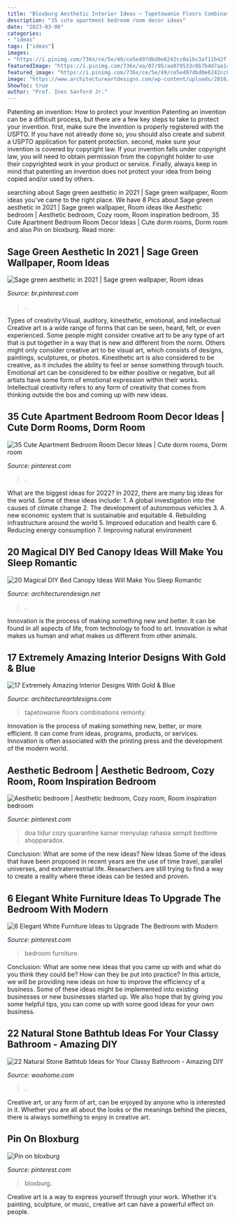 ```yaml
---
title: "Bloxburg Aesthetic Interior Ideas ~ Tapetowanie Floors Combinations Remonty"
description: "35 cute apartment bedroom room decor ideas"
date: "2023-03-06"
categories:
- "ideas"
tags: ["ideas"]
images:
- "https://i.pinimg.com/736x/ce/5e/49/ce5e497dbd0e6242cc0a1bc3af11b42f.jpg"
featuredImage: "https://i.pinimg.com/736x/aa/07/95/aa079533c0b7b4d7aa14cf80404fbae4.jpg"
featured_image: "https://i.pinimg.com/736x/ce/5e/49/ce5e497dbd0e6242cc0a1bc3af11b42f.jpg"
image: "https://www.architectureartdesigns.com/wp-content/uploads/2016/03/9-24.jpg"
ShowToc: true
author: "Prof. Ines Sanford Jr."
---
```



Patenting an invention: How to protect your invention
Patenting an invention can be a difficult process, but there are a few key steps to take to protect your invention. first, make sure the invention is properly registered with the USPTO. If you have not already done so, you should also create and submit a USPTO application for patent protection. second, make sure your invention is covered by copyright law. If your invention falls under copyright law, you will need to obtain permission from the copyright holder to use their copyrighted work in your product or service. Finally, always keep in mind that patenting an invention does not protect your idea from being copied and/or used by others.

	

		
searching about Sage green aesthetic in 2021 | Sage green wallpaper, Room ideas you've came to the right place. We have 8 Pics about Sage green aesthetic in 2021 | Sage green wallpaper, Room ideas like Aesthetic bedroom | Aesthetic bedroom, Cozy room, Room inspiration bedroom, 35 Cute Apartment Bedroom Room Decor Ideas | Cute dorm rooms, Dorm room and also Pin on bloxburg. Read more:
		
    
## Sage Green Aesthetic In 2021 | Sage Green Wallpaper, Room Ideas

<img loading=lazy src="https://i.pinimg.com/736x/8e/01/f7/8e01f779cad1f9454f4e13980703d05c.jpg" onerror="this.onerror=null;this.src='https://tse4.mm.bing.net/th?id=OIP.zVIkhZOlPitiklIny6FHQAHaI8&amp;pid=15.1';" alt="Sage green aesthetic in 2021 | Sage green wallpaper, Room ideas">

_Source: br.pinterest.com_

>. 

	

Types of creativity:Visual, auditory, kinesthetic, emotional, and intellectual
Creative art is a wide range of forms that can be seen, heard, felt, or even experienced. Some people might consider creative art to be any type of art that is put together in a way that is new and different from the norm. Others might only consider creative art to be visual art, which consists of designs, paintings, sculptures, or photos. Kinesthetic art is also considered to be creative, as it includes the ability to feel or sense something through touch. Emotional art can be considered to be either positive or negative, but all artists have some form of emotional expression within their works. Intellectual creativity refers to any form of creativity that comes from thinking outside the box and coming up with new ideas.

    
## 35 Cute Apartment Bedroom Room Decor Ideas | Cute Dorm Rooms, Dorm Room

<img loading=lazy src="https://i.pinimg.com/736x/b9/80/fe/b980fef831ba98e77844c36266c0c579.jpg" onerror="this.onerror=null;this.src='https://tse2.mm.bing.net/th?id=OIP.CRCXram-u5Au8v8L8zbPEQHaJ3&amp;pid=15.1';" alt="35 Cute Apartment Bedroom Room Decor Ideas | Cute dorm rooms, Dorm room">

_Source: pinterest.com_

>. 

	

What are the biggest ideas for 2022?
In 2022, there are many big ideas for the world. Some of these ideas include: 1. A global investigation into the causes of climate change 2. The development of autonomous vehicles 3. A new economic system that is sustainable and equitable 4. Rebuilding infrastructure around the world 5. Improved education and health care 6. Reducing energy consumption 7. Improving natural environment 
    
## 20 Magical DIY Bed Canopy Ideas Will Make You Sleep Romantic

<img loading=lazy src="https://cdn.architecturendesign.net/wp-content/uploads/2015/07/AD-DIY-Bed-Canopy-11.jpg" onerror="this.onerror=null;this.src='https://tse3.mm.bing.net/th?id=OIP.FZB2nXjLbgdkWaOOh5AVIAHaLG&amp;pid=15.1';" alt="20 Magical DIY Bed Canopy Ideas Will Make You Sleep Romantic">

_Source: architecturendesign.net_

>. 

	

Innovation is the process of making something new and better. It can be found in all aspects of life, from technology to food to art. Innovation is what makes us human and what makes us different from other animals.

    
## 17 Extremely Amazing Interior Designs With Gold &amp; Blue

<img loading=lazy src="https://www.architectureartdesigns.com/wp-content/uploads/2016/03/9-24.jpg" onerror="this.onerror=null;this.src='https://tse2.mm.bing.net/th?id=OIP.EFrq-74LuyUQOVhcjwz92QHaFj&amp;pid=15.1';" alt="17 Extremely Amazing Interior Designs With Gold &amp; Blue">

_Source: architectureartdesigns.com_

>tapetowanie floors combinations remonty. 

	

Innovation is the process of making something new, better, or more efficient. It can come from ideas, programs, products, or services. Innovation is often associated with the printing press and the development of the modern world.

    
## Aesthetic Bedroom | Aesthetic Bedroom, Cozy Room, Room Inspiration Bedroom

<img loading=lazy src="https://i.pinimg.com/736x/ce/5e/49/ce5e497dbd0e6242cc0a1bc3af11b42f.jpg" onerror="this.onerror=null;this.src='https://tse1.mm.bing.net/th?id=OIP.XhYFiUyN89c5DlDuviDp5AHaJ3&amp;pid=15.1';" alt="Aesthetic bedroom | Aesthetic bedroom, Cozy room, Room inspiration bedroom">

_Source: pinterest.com_

>doa tidur cozy quarantine kamar menyulap rahasia sempit bedtime shopparadox. 

	

Conclusion: What are some of the new ideas?
New Ideas
Some of the ideas that have been proposed in recent years are the use of time travel, parallel universes, and extraterrestrial life. Researchers are still trying to find a way to create a reality where these ideas can be tested and proven.

    
## 6 Elegant White Furniture Ideas To Upgrade The Bedroom With Modern

<img loading=lazy src="https://i.pinimg.com/736x/ad/36/7f/ad367f41bf30ea7938678b2472ff202a.jpg" onerror="this.onerror=null;this.src='https://tse1.mm.bing.net/th?id=OIP.gICfl-8fhT5_mKKw8a8DlwHaJ3&amp;pid=15.1';" alt="6 Elegant White Furniture Ideas to Upgrade The Bedroom with Modern">

_Source: pinterest.com_

>bedroom furniture. 

	

Conclusion: What are some new ideas that you came up with and what do you think they could be? How can they be put into practice?
In this article, we will be providing new ideas on how to improve the efficiency of a business. Some of these ideas might be implemented into existing businesses or new businesses started up. We also hope that by giving you some helpful tips, you can come up with some good ideas for your own business.

    
## 22 Natural Stone Bathtub Ideas For Your Classy Bathroom - Amazing DIY

<img loading=lazy src="https://www.woohome.com/wp-content/uploads/2014/04/stone-bathtub-design-ideas-21.jpg" onerror="this.onerror=null;this.src='https://tse4.mm.bing.net/th?id=OIP.v9kqVWikvJAyHlupZx65-AHaLH&amp;pid=15.1';" alt="22 Natural Stone Bathtub Ideas for Your Classy Bathroom - Amazing DIY">

_Source: woohome.com_

>. 

	

Creative art, or any form of art, can be enjoyed by anyone who is interested in it. Whether you are all about the looks or the meanings behind the pieces, there is always something to enjoy in creative art.

    
## Pin On Bloxburg

<img loading=lazy src="https://i.pinimg.com/736x/aa/07/95/aa079533c0b7b4d7aa14cf80404fbae4.jpg" onerror="this.onerror=null;this.src='https://tse2.mm.bing.net/th?id=OIP.Uc0VsBN4NHRPFsEsmZmyMAHaKk&amp;pid=15.1';" alt="Pin on bloxburg">

_Source: pinterest.com_

>bloxburg. 

	

Creative art is a way to express yourself through your work. Whether it's painting, sculpture, or music, creative art can have a powerful effect on people.


